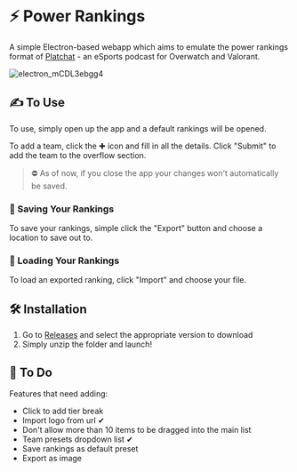 # ⚡️ Power Rankings

A simple Electron-based webapp which aims to emulate the power rankings format of [Platchat](https://www.youtube.com/c/PlatChatVALORANT) - an eSports podcast for Overwatch and Valorant.

![electron_mCDL3ebgg4](https://user-images.githubusercontent.com/81576910/168495630-d061e5a3-7c1f-49bc-a1d9-bbfa6261124b.gif)

## ✍️ To Use

To use, simply open up the app and a default rankings will be opened.

To add a team, click the ✚ icon and fill in all the details. Click "Submit" to add the team to the overflow section.

> ⛔️ As of now, if you close the app your changes won't automatically be saved.

### 💾 Saving Your Rankings

To save your rankings, simple click the "Export" button and choose a location to save out to.

### 📂 Loading Your Rankings

To load an exported ranking, click "Import" and choose your file.

## 🛠 Installation

1. Go to [Releases](https://github.com/jobiewong/power-rankings/releases) and select the appropriate version to download
2. Simply unzip the folder and launch!

## 📝 To Do

Features that need adding:

- Click to add tier break
- Import logo from url ✔
- Don't allow more than 10 items to be dragged into the main list
- Team presets dropdown list ✔
- Save rankings as default preset
- Export as image
